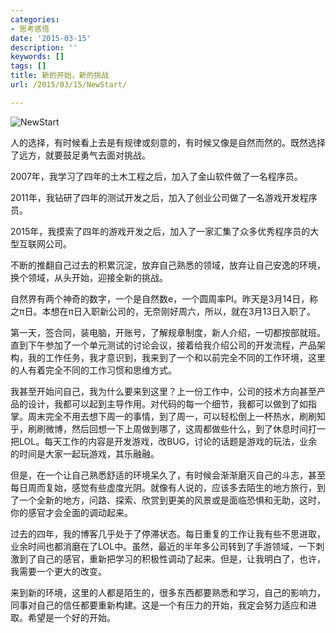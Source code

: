 ```yaml
---
categories:
- 思考感悟
date: '2015-03-15'
description: ''
keywords: []
tags: []
title: 新的开始，新的挑战
url: /2015/03/15/NewStart/

---
```


![NewStart](http://image.coderzh.com/NewStart.jpg-w)

人的选择，有时候看上去是有规律或刻意的，有时候又像是自然而然的。既然选择了远方，就要鼓足勇气去面对挑战。

<!--more-->

2007年，我学习了四年的土木工程之后，加入了金山软件做了一名程序员。

2011年，我钻研了四年的测试开发之后，加入了创业公司做了一名游戏开发程序员。

2015年，我摸索了四年的游戏开发之后，加入了一家汇集了众多优秀程序员的大型互联网公司。

不断的推翻自己过去的积累沉淀，放弃自己熟悉的领域，放弃让自己安逸的环境，换个领域，从头开始，迎接全新的挑战。

自然界有两个神奇的数字，一个是自然数e，一个圆周率PI。昨天是3月14日，称之π日。本想在π日入职新公司的，无奈刚好周六，所以，就在3月13日入职了。

第一天，签合同，装电脑，开账号，了解规章制度，新人介绍，一切都按部就班。直到下午参加了一个单元测试的讨论会议，接着给我介绍公司的开发流程，产品架构，我的工作任务，我才意识到，我来到了一个和以前完全不同的工作环境，这里的人有着完全不同的工作习惯和思维方式。

我甚至开始问自己，我为什么要来到这里？上一份工作中，公司的技术方向甚至产品的设计，我都可以起到主导作用。对代码的每一个细节，我都可以做到了如指掌。周末完全不用去想下周一的事情，到了周一，可以轻松倒上一杯热水，刷刷知乎，刷刷微博，然后回想一下上周做到哪了，这周都做些什么，到了休息时间打一把LOL。每天工作的内容是开发游戏，改BUG，讨论的话题是游戏的玩法，业余的时间是大家一起玩游戏，其乐融融。

但是，在一个让自己熟悉舒适的环境呆久了，有时候会渐渐磨灭自己的斗志，甚至每日周而复始，感觉有些虚度光阴。就像有人说的，应该多去陌生的地方旅行，到了一个全新的地方，问路、探索、欣赏到更美的风景或是面临恐惧和无助，这时，你的感官才会全面的调动起来。

过去的四年，我的博客几乎处于了停滞状态。每日重复的工作让我有些不思进取，业余时间也都消磨在了LOL中。虽然，最近的半年多公司转到了手游领域，一下刺激到了自己的感官，重新把学习的积极性调动了起来。但是，让我明白了，也许，我需要一个更大的改变。

来到新的环境，这里的人都是陌生的，很多东西都要熟悉和学习，自己的影响力，同事对自己的信任都要重新构建。这是一个有压力的开始，我定会努力适应和进取。希望是一个好的开始。
